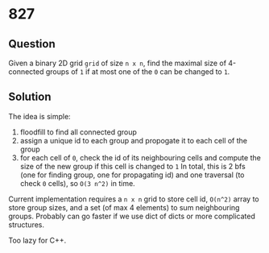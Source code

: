 # 827

## Question

Given a binary 2D grid `grid` of size `n x n`, find the maximal size of 4-connected groups of `1` if at most one of the `0` can be changed to `1`.

## Solution

The idea is simple:
1. floodfill to find all connected group
2. assign a unique id to each group and propogate it to each cell of the group
3. for each cell of `0`, check the id of its neighbouring cells and compute the size of the new group if this cell is changed to `1`
In total, this is 2 bfs (one for finding group, one for propagating id) and one traversal (to check `0` cells), so `O(3 n^2)` in time.

Current implementation requires a `n x n` grid to store cell id, `O(n^2)` array to store group sizes, and a set (of max 4 elements) to sum neighbouring groups. Probably can go faster if we use dict of dicts or more complicated structures.

Too lazy for C++.

